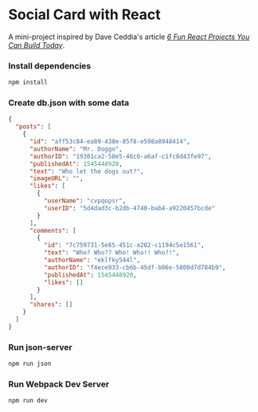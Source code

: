 # Social Card with React
A mini-project inspired by Dave Ceddia's article [*6 Fun React Projects You Can Build Today*](https://daveceddia.com/react-practice-projects/).

### Install dependencies
```bash
npm install
```

### Create db.json with some data
```json
{
  "posts": [
    {
      "id": "aff53c84-ea89-438e-85f8-e598a8948414",
      "authorName": "Mr. Doggo",
      "authorID": "19301ca2-58e5-46c6-a6af-c1fc8d43fe97",
      "publishedAt": 1545448920,
      "text": "Who let the dogs out?",
      "imageURL": "",
      "likes": [
        {
          "userName": "cvpqopsr",
          "userID": "5d4dad3c-b2db-4740-bab4-a9220457bcde"
        }
      ],
      "comments": [
        {
          "id": "7c759731-5e85-451c-a202-c1194c5e1561",
          "text": "Who? Who?? Who! Who!! Who?!",
          "authorName": "eklfky544l",
          "authorID": "f4ece933-cb6b-45df-b06e-5800d7d784b9",
          "publishedAt": 1545448920,
          "likes": []
        }
      ],
      "shares": []
    }
  ]
}
```

### Run json-server
```bash
npm run json
```

### Run Webpack Dev Server
```bash
npm run dev
```
